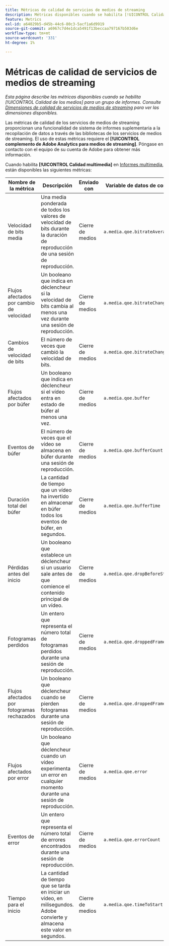 ```yaml
---
title: Métricas de calidad de servicios de medios de streaming
description: Métricas disponibles cuando se habilita [!UICONTROL Calidad de los medios] para un grupo de informes.
feature: Metrics
exl-id: a64829b5-d45b-44c6-80c3-5acf1a6d9919
source-git-commit: a6967c7d4e1dca5491f13beccaa797167b503d6e
workflow-type: tm+mt
source-wordcount: '331'
ht-degree: 1%

---
```


# Métricas de calidad de servicios de medios de streaming

*Esta página describe las métricas disponibles cuando se habilita [!UICONTROL Calidad de los medios] para un grupo de informes. Consulte [Dimensiones de calidad de servicios de medios de streaming](../dimensions/sm-quality.md) para ver las dimensiones disponibles.*

Las métricas de calidad de los servicios de medios de streaming proporcionan una funcionalidad de sistema de informes suplementaria a la recopilación de datos a través de las bibliotecas de los servicios de medios de streaming. El uso de estas métricas requiere el **[!UICONTROL complemento de Adobe Analytics para medios de streaming]**. Póngase en contacto con el equipo de su cuenta de Adobe para obtener más información.

Cuando habilita **[!UICONTROL Calidad multimedia]** en [Informes multimedia](/help/admin/tools/manage-rs/edit-settings/media-management.md), están disponibles las siguientes métricas:

| Nombre de la métrica | Descripción | Enviado con | Variable de datos de contexto |
| --- | --- | --- | --- |
| Velocidad de bits media | Una media ponderada de todos los valores de velocidad de bits durante la duración de reproducción de una sesión de reproducción. | Cierre de medios | `a.media.qoe.bitrateAverage` |
| Flujos afectados por cambio de velocidad | Un booleano que indica en déclencheur si la velocidad de bits cambia al menos una vez durante una sesión de reproducción. | Cierre de medios | `a.media.qoe.bitrateChange` |
| Cambios de velocidad de bits | El número de veces que cambió la velocidad de bits. | Cierre de medios | `a.media.qoe.bitrateChangeCount` |
| Flujos afectados por búfer | Un booleano que indica en déclencheur si el vídeo entra en estado de búfer al menos una vez. | Cierre de medios | `a.media.qoe.buffer` |
| Eventos de búfer | El número de veces que el vídeo se almacena en búfer durante una sesión de reproducción. | Cierre de medios | `a.media.qoe.bufferCount` |
| Duración total del búfer | La cantidad de tiempo que un vídeo ha invertido en almacenar en búfer todos los eventos de búfer, en segundos. | Cierre de medios | `a.media.qoe.bufferTime` |
| Pérdidas antes del inicio | Un booleano que establece un déclencheur si un usuario sale antes de que comience el contenido principal de un vídeo. | Cierre de medios | `a.media.qoe.dropBeforeStart` |
| Fotogramas perdidos | Un entero que representa el número total de fotogramas perdidos durante una sesión de reproducción. | Cierre de medios | `a.media.qoe.droppedFrameCount` |
| Flujos afectados por fotogramas rechazados | Un booleano que déclencheur cuando se pierden fotogramas durante una sesión de reproducción. | Cierre de medios | `a.media.qoe.droppedFrames` |
| Flujos afectados por error | Un booleano que déclencheur cuando un vídeo experimenta un error en cualquier momento durante una sesión de reproducción. | Cierre de medios | `a.media.qoe.error` |
| Eventos de error | Un entero que representa el número total de errores encontrados durante una sesión de reproducción. | Cierre de medios | `a.media.qoe.errorCount` |
| Tiempo para el inicio | La cantidad de tiempo que se tarda en iniciar un vídeo, en milisegundos. Adobe convierte y almacena este valor en segundos. | Cierre de medios | `a.media.qoe.timeToStart` |
